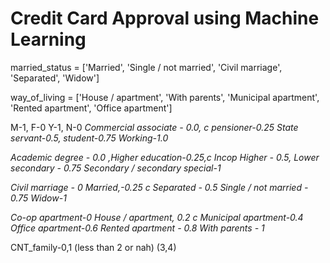 # Credit Card Approval using Machine Learning




married_status = ['Married', 'Single / not married', 'Civil marriage', 'Separated', 'Widow']

way_of_living = ['House / apartment', 'With parents', 'Municipal apartment', 'Rented apartment', 'Office apartment']


M-1, F-0
Y-1, N-0
*Commercial associate - 0.0, c*
*pensioner-0.25*
*State servant-0.5,*
 *student-0.75*
*Working-1.0*


*Academic degree - 0.0*
*,Higher education-0.25,c*
*Incop Higher - 0.5,*
*Lower secondary - 0.75*
*Secondary / secondary special-1*

*Civil marriage - 0*
*Married,-0.25 c*
*Separated - 0.5*
*Single / not married - 0.75*
*Widow-1*

*Co-op apartment-0*
*House / apartment, 0.2 c*
*Municipal apartment-0.4*
*Office apartment-0.6*
*Rented apartment - 0.8*
*With parents - 1*

CNT_family-0,1 (less than 2 or nah) (3,4)